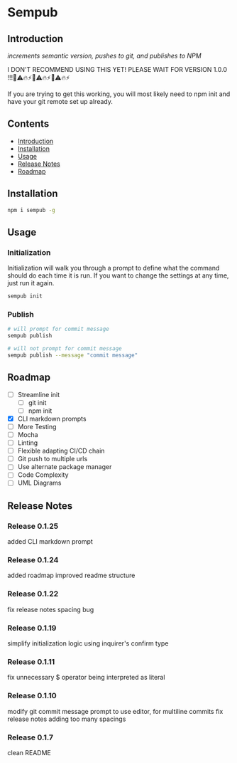 # Sempub

## Introduction

*increments semantic version, pushes to git, and publishes to NPM*

I DON'T RECOMMEND USING THIS YET! PLEASE WAIT FOR VERSION 1.0.0 !!!🚨⚠️🔥⚡🚨⚠️🔥⚡🚨⚠️🔥⚡

If you are trying to get this working, you will most likely need to npm init and have your git remote set up already.

## Contents

* [Introduction](#introduction)
* [Installation](#installation)
* [Usage](#usage)
* [Release Notes](#release-notes)
* [Roadmap](#roadmap)

## Installation

```bash
npm i sempub -g
```

## Usage

### Initialization

Initialization will walk you through a prompt to define what the command should do each time it is run. If you want to change the settings at any time, just run it again.

```bash
sempub init
```

### Publish

```bash
# will prompt for commit message
sempub publish

# will not prompt for commit message
sempub publish --message "commit message"
```

## Roadmap

- [ ] Streamline init
  - [ ] git init
  - [ ] npm init
- [x] CLI markdown prompts
- [ ] More Testing
- [ ] Mocha
- [ ] Linting
- [ ] Flexible adapting CI/CD chain
- [ ] Git push to multiple urls
- [ ] Use alternate package manager
- [ ] Code Complexity
- [ ] UML Diagrams

## Release Notes

### Release 0.1.25

added CLI markdown prompt

### Release 0.1.24

added roadmap
improved readme structure

### Release 0.1.22

fix release notes spacing bug

### Release 0.1.19

simplify initialization logic using inquirer's confirm type

### Release 0.1.11

fix unnecessary $ operator being interpreted as literal

### Release 0.1.10

modify git commit message prompt to use editor, for multiline commits
fix release notes adding too many spacings

### Release 0.1.7

clean README
